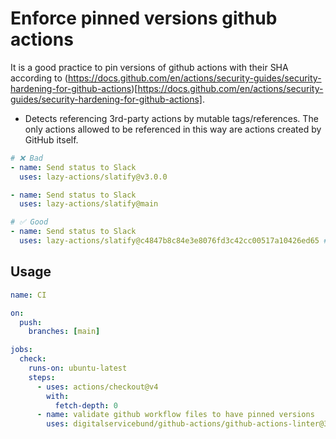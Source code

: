 # Enforce pinned versions github actions

It is a good practice to pin versions of github actions with their SHA according to (https://docs.github.com/en/actions/security-guides/security-hardening-for-github-actions)[https://docs.github.com/en/actions/security-guides/security-hardening-for-github-actions].

- Detects referencing 3rd-party actions by mutable tags/references. The only actions allowed to be referenced in this way are actions created by GitHub itself.

```yml
# ❌ Bad
- name: Send status to Slack
  uses: lazy-actions/slatify@v3.0.0

- name: Send status to Slack
  uses: lazy-actions/slatify@main

# ✅ Good
- name: Send status to Slack
  uses: lazy-actions/slatify@c4847b8c84e3e8076fd3c42cc00517a10426ed65 # == v3.0.0
```

## Usage

```yml
name: CI

on:
  push:
    branches: [main]

jobs:
  check:
    runs-on: ubuntu-latest
    steps:
      - uses: actions/checkout@v4
        with:
          fetch-depth: 0
      - name: validate github workflow files to have pinned versions
        uses: digitalservicebund/github-actions/github-actions-linter@33695c875c198153e136ed0b99e06962e7fee0af
```
